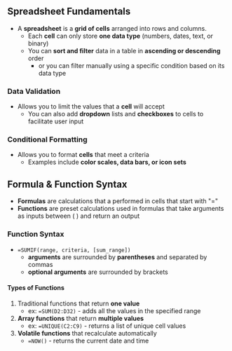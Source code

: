 ## Spreadsheet Fundamentals
* A **spreadsheet** is a **grid of cells** arranged into rows and columns. 
  * Each **cell** can only store **one data type** (numbers, dates, text, or binary)
  * You can **sort and filter** data in a table in **ascending or descending** order
    * or you can filter manually using a specific condition based on its data type
  
### Data Validation
* Allows you to limit the values that a **cell** will accept
  * You can also add **dropdown** lists and **checkboxes** to cells to facilitate user input

### Conditional Formatting
* Allows you to format **cells** that meet a criteria
  * Examples include **color scales, data bars, or icon sets**


## Formula & Function Syntax
* **Formulas** are calculations that a performed in cells that start with "="
* **Functions** are preset calculations used in formulas that take arguments as inputs between ( ) and return an output

### Function Syntax
* `=SUMIF(range, criteria, [sum_range])`
  * **arguments** are surrounded by **parentheses** and separated by commas
  * **optional arguments** are surrounded by brackets

#### Types of Functions
1. Traditional functions that return **one value** 
    * ex: `=SUM(D2:D32)` - adds all the values in the specified range
2. **Array functions** that return **multiple values**
    * ex: `=UNIQUE(C2:C9)` - returns a list of unique cell values
3. **Volatile functions** that recalculate automatically
    * `=NOW()` - returns the current date and time